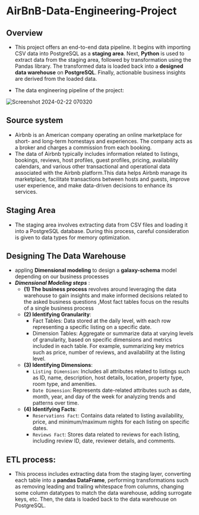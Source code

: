 # AirBnB-Data-Engineering-Project
## Overview
- This project offers an end-to-end data pipeline. It begins with importing CSV data into PostgreSQL as a **staging area**. Next, **Python** is used to extract data from the staging area, followed by transformation using the Pandas library. The transformed data is loaded back into a **designed data warehouse** on **PostgreSQL**. Finally, actionable business insights are derived from the loaded data.
  
- The data engineering pipeline of the project:

![Screenshot 2024-02-22 070320](https://github.com/Arwa0/AirBnB-Data-Engineering-Project/assets/74055031/73b4422f-5faa-4ee4-895f-21beecf04926)

## Source system 
- Airbnb is an American company operating an online marketplace for short- and long-term homestays and experiences. The company acts as a broker and charges a commission from each booking.
- The data of Airbnb typically includes information related to listings, bookings, reviews, host profiles, guest profiles, pricing, availability calendars, and various other transactional and operational data associated with the Airbnb platform.This data helps Airbnb manage its marketplace, facilitate transactions between hosts and guests, improve user experience, and make data-driven decisions to enhance its services.


## Staging Area
- The staging area involves extracting data from CSV files and loading it into a PostgreSQL database. During this process, careful consideration is given to data types for memory optimization.


## Designing The Data Warehouse
- appling **Dimensional modeling** to design a **galaxy-schema** model depending on our business processes
- ***Dimensional Modeling steps*** :
  - **(1) The business process** revolves around leveraging the data warehouse to gain insights and make informed decisions related to the asked business questions ,Most fact tables focus on the results of a single business process
  - **(2) Identifying Granularity**:
      - Fact Tables: Data stored at the daily level, with each row representing a specific listing on a specific date.
      - Dimension Tables: Aggregate or summarize data at varying levels of granularity, based on specific dimensions and metrics included in each table. For example, summarizing key metrics such as price, number of reviews, and availability at the listing level.
  - **(3) Identifying Dimensions**:
    - `Listing Dimension`: Includes all attributes related to listings such as ID, name, description, host details, location, property type, room type, and amenities.
    - `Date Dimension`: Represents date-related attributes such as date, month, year, and day of the week for analyzing trends and patterns over time.
  - **(4) Identifying Facts**:
    - `Reservations Fact`: Contains data related to listing availability, price, and minimum/maximum nights for each listing on specific dates.
    - `Reviews Fact`: Stores data related to reviews for each listing, including review ID, date, reviewer details, and comments.

## ETL process:
- This process includes extracting data from the staging layer, converting each table into a **pandas DataFrame**, performing transformations such as removing leading and trailing whitespace from columns, changing some column datatypes to match the data warehouse, adding surrogate keys, etc. Then, the data is loaded back to the data warehouse on PostgreSQL.



 
      


  

  

  



